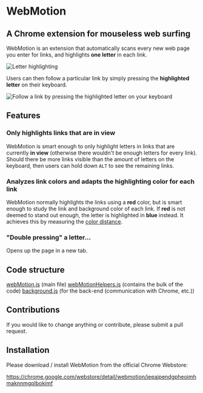 # WebMotion

## A Chrome extension for mouseless web surfing

WebMotion is an extension that automatically scans every new web page you enter for links, and highlights **one letter** in each link. 

![Letter highlighting](https://lh3.googleusercontent.com/dwflNthgmBIacLBs_GKTg_1xB5cEwnUDmxDd106r3uC4dZGUsGBPOciVwCDWb_8VkxnijJ1s6Vg=s1280-h800-e365-rw "Optional title")

Users can then follow a particular link by simply pressing the **highlighted letter** on their keyboard.

![Follow a link by pressing the highlighted letter on your keyboard](https://lh3.googleusercontent.com/_ayZjMKaPzhZPEclUvwByGUgmyqvbsT5OWgn4uUqoCQPBV7Vv3PbCZdWzC4R_h21rE7X5_oL=s1280-h800-e365-rw "Optional title")

## Features

### Only highlights links that are in view

WebMotion is smart enough to only highlight letters in links that are currently **in view** (otherwise there wouldn't be enough letters for every link). Should there be more links visible than the amount of letters on the keyboard, then users can hold down `ALT` to see the remaining links.

### Analyzes link colors and adapts the highlighting color for each link

WebMotion normally highlights the links using a **red** color, but is smart enough to study the link and background color of each link. If **red** is not deemed to stand out enough, the letter is highlighted in **blue** instead. It achieves this by measuring the [color distance](https://en.wikipedia.org/wiki/Color_difference).

### "Double pressing" a letter...

Opens up the page in a new tab.

## Code structure

[webMotion.js](https://github.com/eriklinde/webmotion/blob/master/webMotion.js) (main file)
[webMotionHelpers.js](https://github.com/eriklinde/webmotion/blob/master/webMotionHelpers.js) (contains the bulk of the code)
[background.js](https://github.com/eriklinde/webmotion/blob/master/background.js) (for the back-end (communication with Chrome, etc.))

## Contributions

If you would like to change anything or contribute, please submit a pull request.

## Installation

Please download / install WebMotion from the official Chrome Webstore:

https://chrome.google.com/webstore/detail/webmotion/jeeajpendgpheoimhmaknnmgplbokimf
